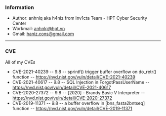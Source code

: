 ### Information
- Author: anhnlq aka h4niz from Inv1cta Team - HPT Cyber Security Center
- Workmail: anhnlq@hpt.vn
- Gmail: haniz.cons@gmail.com


---

### CVE
All of my CVEs
- CVE-2021-40239	  --  9.8	    --   sprintf() trigger buffer overflow on do_retr() function	  --      https://nvd.nist.gov/vuln/detail/CVE-2021-40239
- CVE-2021-40617	  --  9.8     --   SQL Injection in ForgotPassUserName                        --   	  https://nvd.nist.gov/vuln/detail/CVE-2021-40617
- CVE-2020-27372	  --  9.8	    --   [2020] - Brandy Basic V Interpreter	                      --      https://nvd.nist.gov/vuln/detail/CVE-2020-27372
- CVE-2019-11371    --  9.8     --   a buffer overflow in [bns_fasta2bntseq] function          --      https://nvd.nist.gov/vuln/detail/CVE-2019-11371

